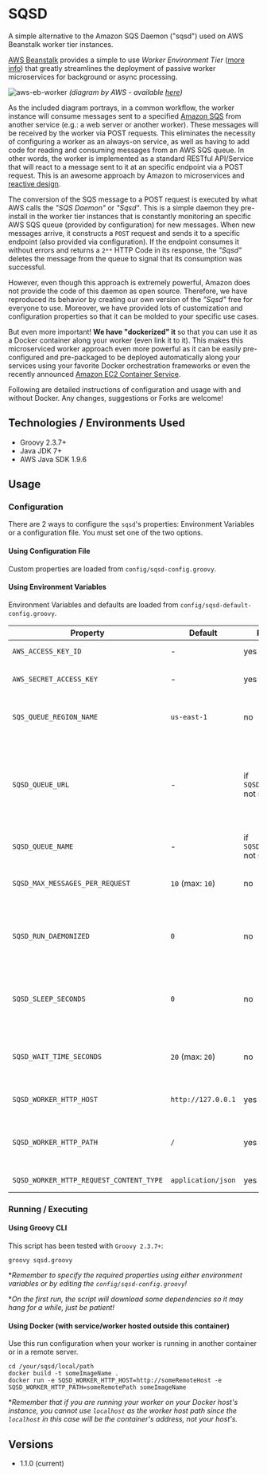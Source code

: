 # SQSD 

A simple alternative to the Amazon SQS Daemon ("sqsd") used on AWS Beanstalk worker tier instances.

[AWS Beanstalk](http://aws.amazon.com/elasticbeanstalk/) provides a simple to use *Worker Environment Tier* 
([more info](http://docs.aws.amazon.com/elasticbeanstalk/latest/dg/using-features-managing-env-tiers.html)) that greatly streamlines the deployment of passive worker microservices for background or async processing. 

![aws-eb-worker](http://docs.aws.amazon.com/elasticbeanstalk/latest/dg/images/aeb-messageflow-worker.png)
*(diagram by AWS - available [here](http://aws.amazon.com/elasticbeanstalk/))*

As the included diagram portrays, in a common workflow, the worker instance will consume messages sent to a specified [Amazon SQS](http://aws.amazon.com/documentation/sqs/) from another service (e.g.: a web server or another worker). These messages will be received by the worker via POST requests. This eliminates the necessity of configuring a worker as an always-on service, as well as having to add code for reading and consuming messages from an AWS SQS queue. In other words, the worker is implemented as a standard RESTful API/Service that will react to a message sent to it at an specific endpoint via a POST request. This is an awesome approach by Amazon to microservices and [reactive design](www.reactivemanifesto.org/).

The conversion of the SQS message to a POST request is executed by what AWS calls the *"SQS Daemon"* or *"Sqsd"*. This is a simple daemon they pre-install in the worker tier instances that is constantly monitoring an specific AWS SQS queue (provided by configuration) for new messages. When new messages arrive, it constructs a `POST` request and sends it to a specific endpoint (also provided via configuration). If the endpoint consumes it without errors and returns a `2**` HTTP Code in its response, the *"Sqsd"* deletes the message from the queue to signal that its consumption was successful.

However, even though this approach is extremely powerful, Amazon does not provide the code of this daemon as open source. Therefore, we have reproduced its behavior by creating our own version of the *"Sqsd"* free for everyone to use. Moreover, we have provided lots of customization and configuration properties so that it can be molded to your specific use cases.

But even more important! **We have "dockerized" it** so that you can use it as a Docker container along your worker (even link it to it). This makes this microserviced worker approach even more powerful as it can be easily pre-configured and pre-packaged to be deployed automatically along your services using your favorite Docker orchestration frameworks or even the recently announced [Amazon EC2 Container Service](http://aws.amazon.com/ecs/).

Following are detailed instructions of configuration and usage with and without Docker. Any changes, suggestions or Forks are welcome!

## Technologies / Environments Used 
- Groovy 2.3.7+ 
- Java JDK 7+ 
- AWS Java SDK 1.9.6

## Usage 

### Configuration 
There are 2 ways to configure the `sqsd`'s properties: Environment Variables or a configuration file. You must set one of the two options.

#### Using Configuration File 
Custom properties are loaded from `config/sqsd-config.groovy`.

#### Using Environment Variables 
Environment Variables and defaults are loaded from `config/sqsd-default-config.groovy`.

| **Property**                            | **Default**        | **Required**                       | **Description**                                                                               |
|-----------------------------------------|--------------------|------------------------------------|-----------------------------------------------------------------------------------------------|
| `AWS_ACCESS_KEY_ID`                     | -                  | yes                                | Your AWS Access Key.                                                                          |
| `AWS_SECRET_ACCESS_KEY`                 | -                  | yes                                | Your AWS secret access secret.                                                                |
| `SQS_QUEUE_REGION_NAME`                 | `us-east-1`        | no                                 | The region name of the AWS SQS queue                                                          |
| `SQSD_QUEUE_URL`                        | -                  | if `SQSD_QUEUE_NAME` not specified | Your queue URL. You can instead use the queue name but this takes precedence over queue name. |
| `SQSD_QUEUE_NAME`                       | -                  | if `SQSD_QUEUE_URL` not specified  | Your queue name.                                                                              |
| `SQSD_MAX_MESSAGES_PER_REQUEST`         | `10` (max: `10`)   | no                                 | Max number of messages to retrieve per request.                                               |
| `SQSD_RUN_DAEMONIZED`                   | `0`                | no                                 | Whether to continue running with empty queue (0 is no, 1 is yes)
| `SQSD_SLEEP_SECONDS`                    | `0`                | no                                 | Number of seconds to wait after polling empty queue when daemonized
| `SQSD_WAIT_TIME_SECONDS`                | `20` (max: `20`)   | no                                 | Long polling wait time when querying the queue.                                               |
| `SQSD_WORKER_HTTP_HOST`                 | `http://127.0.0.1` | yes                                | Host address to your service.                                                                 |
| `SQSD_WORKER_HTTP_PATH`                 | `/`                | yes                                | Your service endpoint/path where to POST the messages.                                        |
| `SQSD_WORKER_HTTP_REQUEST_CONTENT_TYPE` | `application/json` | yes                                | Message MIME Type.                                                                            |

### Running / Executing  

#### Using Groovy CLI 
This script has been tested with `Groovy 2.3.7+`:

    groovy sqsd.groovy

**Remember to specify the required properties using either environment variables or by editing the `config/sqsd-config.groovy`!*

**On the first run, the script will download some dependencies so it may hang for a while, just be patient!*

#### Using Docker (with service/worker hosted outside this container)
Use this run configuration when your worker is running in another container or in a remote server. 
 
	cd /your/sqsd/local/path
	docker build -t someImageName .
	docker run -e SQSD_WORKER_HTTP_HOST=http://someRemoteHost -e SQSD_WORKER_HTTP_PATH=someRemotePath someImageName

**Remember that if you are running your worker on your Docker host's instance, you cannot use `localhost` as the worker host path since the `localhost` in this case will be the container's address, not your host's.*

## Versions
 - 1.1.0 (current)
